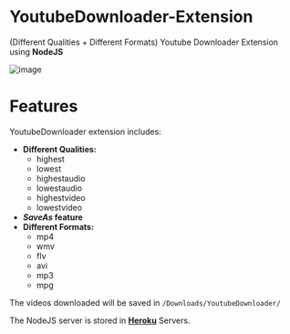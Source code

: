 # YoutubeDownloader-Extension
(Different Qualities + Different Formats) Youtube Downloader Extension using **NodeJS**

![image](https://user-images.githubusercontent.com/65598953/95681521-2bc36800-0bd8-11eb-9d53-268a11a8dec7.png)

# Features
YoutubeDownloader extension includes:
  - **Different Qualities:**
    - highest
    - lowest
    - highestaudio
    - lowestaudio
    - highestvideo
    - lowestvideo
  - ***SaveAs* feature**
  - **Different Formats:**
    - mp4
    - wmv
    - flv
    - avi
    - mp3
    - mpg

The videos downloaded will be saved in ```/Downloads/YoutubeDownloader/```

The NodeJS server is stored in [**Heroku**][heroku] Servers.

[heroku]: <https://dashboard.heroku.com/>

